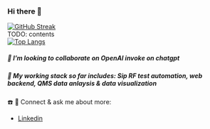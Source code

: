 ### Hi there 👋

<!--
**Rmj009/Rmj009** is a ✨ _special_ ✨ repository because its `README.md` (this file) appears on your GitHub profile.

- 🔭 I’m currently work as a SW/FW engineer
- 🌱 I’m currently learning ...UaRt, TCP/IP, Web3.0, PLM
- 🤔 I’m looking for help with ...anomaly data analysis
- :bookmark: SW engineer specializes in RF test automation. 
SCPI Data pipline engineering via UART. Develop SoC testing flow and RD verification
--> 

[![GitHub Streak](https://github-readme-streak-stats.herokuapp.com/?user=Rmj009&theme=nightowl)](https://git.io/streak-stats)&nbsp; &nbsp; &nbsp; &nbsp; &nbsp;
<br>
TODO: contents
<br>
[![Top Langs](https://github-readme-stats.vercel.app/api/top-langs/?username=Rmj009&layout=compact&card_width=445)](https://github.com/Rmj009/github-readme-stats)


 <!--  ![Anurag's GitHub stats](https://github-readme-stats.vercel.app/api?username=Rmj009&show_icons=true&theme=tokyonight)  -->
##### 👯 I’m looking to collaborate on OpenAI invoke on chatgpt
##### 🔭 My working stack so far includes: Sip RF test automation, web backend, QMS data anlaysis & data visualization 
<!-- [![Readme Card](https://github-readme-stats.vercel.app/api/pin/?username=jutivia&repo=github-readme-stats)](https://github.com/Rmj009/github-readme-stats) -->
☎️ 💬 Connect & ask me about more:<br>
* <a href="https://www.linkedin.com/in/hong-yi-liu-309510143/">Linkedin</a><br>
